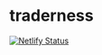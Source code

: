 # traderness
[![Netlify Status](https://api.netlify.com/api/v1/badges/dc710334-2966-4f5c-b1be-a33b94b82534/deploy-status)](https://app.netlify.com/sites/heuristic-snyder-3dafeb/deploys)
